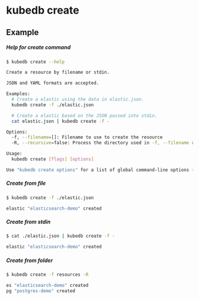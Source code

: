 # kubedb create

## Example

##### Help for create command

```bash
$ kubedb create --help

Create a resource by filename or stdin.

JSON and YAML formats are accepted.

Examples:
  # Create a elastic using the data in elastic.json.
  kubedb create -f ./elastic.json

  # Create a elastic based on the JSON passed into stdin.
  cat elastic.json | kubedb create -f -

Options:
  -f, --filename=[]: Filename to use to create the resource
  -R, --recursive=false: Process the directory used in -f, --filename recursively.

Usage:
  kubedb create [flags] [options]

Use "kubedb create options" for a list of global command-line options (applies to all commands).
```

##### Create from file
```bash
$ kubedb create -f ./elastic.json

elastic "elasticsearch-demo" created
```

##### Create from stdin
```bash
$ cat ./elastic.json | kubedb create -f -

elastic "elasticsearch-demo" created
```

##### Create from folder
```bash
$ kubedb create -f resources -R

es "elasticsearch-demo" created
pg "postgres-demo" created
```
